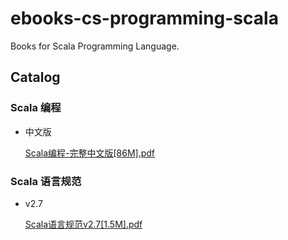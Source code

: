# ebooks-cs-programming-scala

Books for Scala Programming Language.

## Catalog

### Scala 编程

* 中文版

    [Scala编程-完整中文版[86M].pdf](https://github.com/lj1218/ebooks-cs-programming-scala/raw/master/books/Scala编程-完整中文版[86M].pdf)

### Scala 语言规范

* v2.7

    [Scala语言规范v2.7[1.5M].pdf](https://github.com/lj1218/ebooks-cs-programming-scala/raw/master/books/Scala语言规范v2.7[1.5M].pdf)
